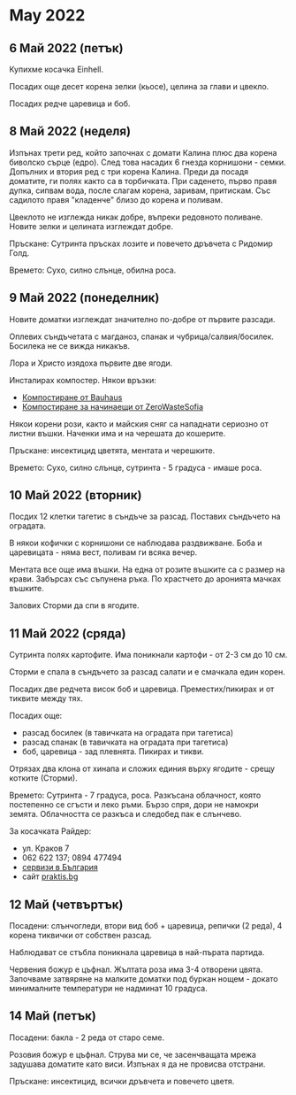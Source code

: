 May 2022
=============================

6 Май 2022 (петък)
-------------------------

Купихме косачка Einhell.

Посадих още десет корена зелки (кьосе), целина за глави и цвекло.

Посадих редче царевица и боб.

8 Май 2022 (неделя)
-------------------------

Изпънах трети ред, който започнах с домати Калина плюс два корена биволско сърце (едро). След това насадих 6 гнезда корнишони - семки. Допълних и втория ред с три корена Калина. Преди да посадя доматите, ги полях както са в торбичката. При саденето, първо правя дупка, сипвам вода, после слагам корена, заривам, притискам. Със садилото правя "кладенче" близо до корена и поливам. 

Цвеклото не изглежда никак добре, въпреки редовното поливане. Новите зелки и целината изглеждат добре.

Пръскане: Сутринта пръсках лозите и повечето дръвчета с Ридомир Голд.

Времето: Сухо, силно слънце, обилна роса.

9 Май 2022 (понеделник)
-------------------------

Новите доматки изглеждат значително по-добре от първите разсади.

Оплевих съндъчетата с магданоз, спанак и чубрица/салвия/босилек. Босилека не се вижда никакъв.

Лора и Христо изядоха първите две ягоди.

Инсталирах компостер. Някои връзки:

- [Компостиране от Bauhaus](https://bauhaus.bg/kompostirane)
- [Компостиране за начинаещи от ZeroWasteSofia](https://zerowastesofia.com/composting-for-dummies/)

Някои корени рози, както и майския сняг са нападнати сериозно от листни въшки. Наченки има и на черешата до кошерите. 

Пръскане: инсектицид цветята, ментата и черешките.

Времето: Сухо, силно слънце, сутринта - 5 градуса - имаше роса.

10 Май 2022 (вторник)
------------------------

Посдих 12 клетки тагетис в съндъче за разсад. Поставих съндъчето на оградата.

В някои кофички с корнишони се наблюдава раздвижване. Боба и царевицата - няма вест, поливам ги всяка вечер.

Ментата все още има въшки. На една от розите въшките са с размер на крави. Забърсах със съпунена ръка. По храстчето до аронията мачках въшките.

Залових Сторми да спи в ягодите.

11 Май 2022 (сряда)
---------------------

Сутринта полях картофите. Има поникнали картофи - от 2-3 см до 10 см.

Сторми е спала в съндъчето за разсад салати и е смачкала един корен.

Посадих две редчета висок боб и царевица. Преместих/пикирах и от тиквите между тях.

Посадих още:

- разсад босилек (в тавичката на оградата при тагетиса)
- разсад спанак (в тавичката на оградата при тагетиса)
- боб, царевица - зад плевнята. Пикирах и тикви.

Отрязах два клона от хинапа и сложих единия върху ягодите - срещу котките (Сторми).

Времето: Сутринта - 7 градуса, роса. Разкъсана облачност, която постепенно се сгъсти и леко ръми. Бързо спря, дори не намокри земята. Облачността се разкъса и следобед пак е слънчево.

За косачката Райдер:

- ул. Краков 7
- 062 622 137; 0894 477494
- [сервизи в България](https://www.raider.bg/magazini-i-servizi-6?country=2)
- сайт [praktis.bg](http://praktis.bg)

12 Май (четвъртък)
----------------------------

Посадени: слънчогледи, втори вид боб + царевица, репички (2 реда), 4 корена тиквички от собствен разсад.

Наблюдават се стъбла поникнала царевица в най-пърата партида.

Червения божур е цъфнал. Жълтата роза има 3-4 отворени цвята.
Започваме затвяряне на малките доматки под буркан нощем - докато минималните температури не надминат 10 градуса.

14 Май (петък)
------------------------------

Посадени: бакла - 2 реда от старо семе.

Розовия божур е цъфнал.
Струва ми се, че засенчващата мрежа задушава доматите като виси. Изпънах я да не провисва отстрани.

Пръскане: инсектицид, всички дръвчета и повечето цветя.


